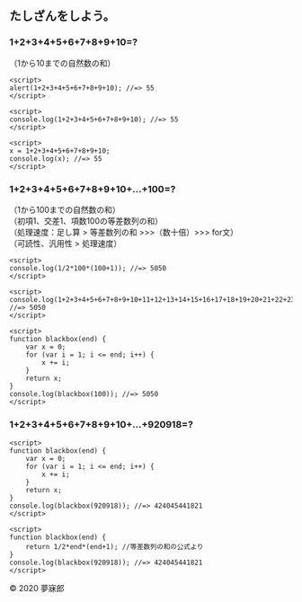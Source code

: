 ## たしざんをしよう。

### 1+2+3+4+5+6+7+8+9+10=?
（1から10までの自然数の和）

```
<script>
alert(1+2+3+4+5+6+7+8+9+10); //=> 55
</script>
```

```
<script>
console.log(1+2+3+4+5+6+7+8+9+10); //=> 55
</script>
```

```
<script>
x = 1+2+3+4+5+6+7+8+9+10;
console.log(x); //=> 55
</script>
```

### 1+2+3+4+5+6+7+8+9+10+...+100=?
（1から100までの自然数の和）  
（初項1、交差1、項数100の等差数列の和）  
（処理速度：足し算 > 等差数列の和 >>>（数十倍）>>> for文）  
（可読性、汎用性 > 処理速度）

```
<script>
console.log(1/2*100*(100+1)); //=> 5050
</script>
```

```
<script>
console.log(1+2+3+4+5+6+7+8+9+10+11+12+13+14+15+16+17+18+19+20+21+22+23+24+25+26+27+28+29+30+31+32+33+34+35+36+37+38+39+40+41+42+43+44+45+46+47+48+49+50+51+52+53+54+55+56+57+58+59+60+61+62+63+64+65+66+67+68+69+70+71+72+73+74+75+76+77+78+79+80+81+82+83+84+85+86+87+88+89+90+91+92+93+94+95+96+97+98+99+100); //=> 5050
</script>
```

```
<script>
function blackbox(end) {
    var x = 0;
    for (var i = 1; i <= end; i++) {
        x += i;
    }
    return x;
}
console.log(blackbox(100)); //=> 5050
</script>
```

### 1+2+3+4+5+6+7+8+9+10+...+920918=?
```
<script>
function blackbox(end) {
    var x = 0;
    for (var i = 1; i <= end; i++) {
        x += i;
    }
    return x;
}
console.log(blackbox(920918)); //=> 424045441821
</script>
```

```
<script>
function blackbox(end) {
    return 1/2*end*(end+1); //等差数列の和の公式より
}
console.log(blackbox(920918)); //=> 424045441821
</script>
```

© 2020 夢寐郎